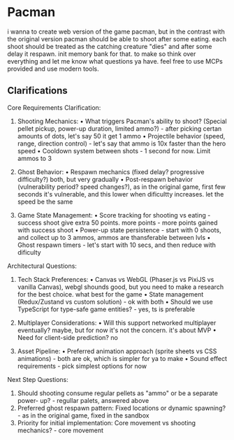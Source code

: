 # Pacman

i wanna to create web version of the game pacman, but in the contrast with the
original version pacman should be able to shoot after some eating.
each shoot should be treated as the catching creature "dies" and after some
delay it respawn. init memory bank for
that. to make so think over everything and let me know what questions ya have.
feel free to use MCPs provided and use modern tools.

## Clarifications

  Core Requirements Clarification:

  1. Shooting Mechanics:
   • What triggers Pacman's ability to shoot? (Special pellet pickup, power-up
  duration, limited ammo?) - after picking certan amounts of dots, let's say 50 it get 1 ammo
   • Projectile behavior (speed, range, direction control) - let's say that ammo is 10x faster than the hero speed
   • Cooldown system between shots - 1 second for now.
   Limit ammos to 3

  2. Ghost Behavior:
   • Respawn mechanics (fixed delay? progressive difficulty?) both, but very gradually
   • Post-respawn behavior (vulnerability period? speed changes?), as in the original game, first few seconds it's
vulnerable, and this lower when dificultty increases. let the speed be the same

  3. Game State Management:
  • Score tracking for shooting vs eating - success shoot give extra 50 points. more points - more points gained
 with success shoot
  • Power-up state persistence - start with 0 shoots, and collect up to 3 ammos, ammos are thansferable between lvls
  • Ghost respawn timers - let's start with 10 secs, and then reduce with dificulty

  Architectural Questions:

  1. Tech Stack Preferences:
   • Canvas vs WebGL (Phaser.js vs PixiJS vs vanilla Canvas), webgl shounds good,
  but you need to make a research for the best choice. <think> what best for the game </think>
   • State management (Redux/Zustand vs custom solution) - ok with both
   • Should we use TypeScript for type-safe game entities? - yes, ts is preferable

  2. Multiplayer Considerations:
   • Will this support networked multiplayer eventually? maybe, but for now it's not the concern. it's about MVP
   • Need for client-side prediction? no

  3. Asset Pipeline:
   • Preferred animation approach (sprite sheets vs CSS animations) - both are ok, which is simpler for ya to make
   • Sound effect requirements - pick simplest options for now

  Next Step Questions:

  1. Should shooting consume regular pellets as "ammo" or be a separate power-
  up? - regullar palets, answered above
  2. Preferred ghost respawn pattern: Fixed locations or dynamic spawning? - as in the original game, fixed in the sandbox
  3. Priority for initial implementation: Core movement vs shooting mechanics? - core movement

